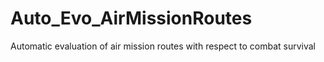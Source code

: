 # Auto_Evo_AirMissionRoutes
Automatic evaluation of air mission routes with respect to combat survival
